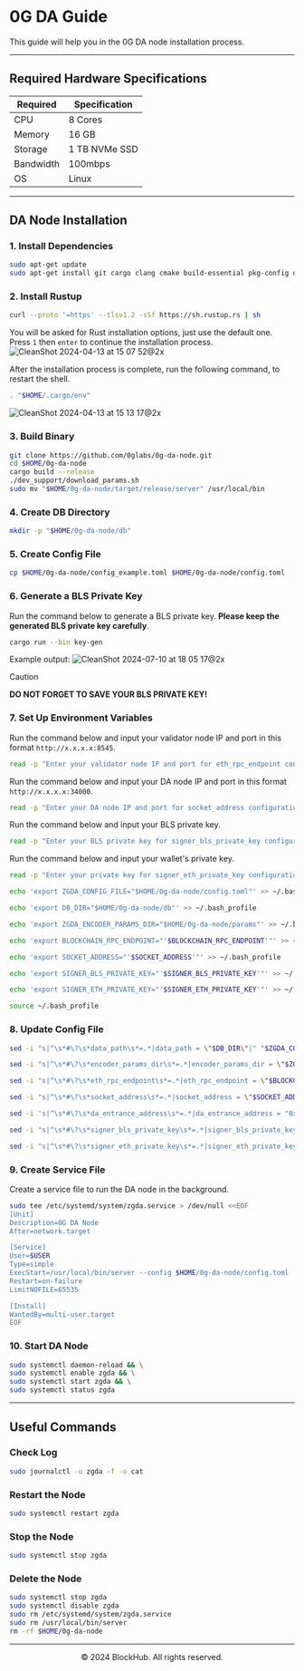 

# 0G DA Guide
This guide will help you in the 0G DA node installation process.

-----------------------------------------------------------------

## Required Hardware Specifications
| Required | Specification |
|-|-
| CPU | 8 Cores |
| Memory | 16 GB |
| Storage | 1 TB NVMe SSD |
| Bandwidth | 100mbps |
| OS | Linux |

-----------------------------------------------------------------

## DA Node Installation
### 1. Install Dependencies
```bash
sudo apt-get update
sudo apt-get install git cargo clang cmake build-essential pkg-config openssl libssl-dev protobuf-compiler
```

### 2. Install Rustup
```bash
curl --proto '=https' --tlsv1.2 -sSf https://sh.rustup.rs | sh
```

You will be asked for Rust installation options, just use the default one. Press `1` then `enter` to continue the installation process.
![CleanShot 2024-04-13 at 15 07 52@2x](https://github.com/BlockchainsHub/Testnet/assets/77204008/bcb81284-8235-4cf2-a4f1-50821044cc21)

After the installation process is complete, run the following command, to restart the shell.
```bash
. "$HOME/.cargo/env"
```
![CleanShot 2024-04-13 at 15 13 17@2x](https://github.com/BlockchainsHub/Testnet/assets/77204008/f8f94656-0f1f-4d27-b347-3842b2b77a6f)

### 3. Build Binary
```bash
git clone https://github.com/0glabs/0g-da-node.git
cd $HOME/0g-da-node
cargo build --release
./dev_support/download_params.sh
sudo mv "$HOME/0g-da-node/target/release/server" /usr/local/bin
```

### 4. Create DB Directory
```bash
mkdir -p "$HOME/0g-da-node/db"
```

### 5. Create Config File
```bash
cp $HOME/0g-da-node/config_example.toml $HOME/0g-da-node/config.toml
```

### 6. Generate a BLS Private Key
Run the command below to generate a BLS private key. **Please keep the generated BLS private key carefully**.
```bash
cargo run --bin key-gen
```
Example output:
![CleanShot 2024-07-10 at 18 05 17@2x](https://github.com/BlockchainsHub/Testnet/assets/77204008/aaa9ab86-3bb0-4445-9d4a-b75deb2d686d)
> [!CAUTION]
> **DO NOT FORGET TO SAVE YOUR BLS PRIVATE KEY!**

### 7. Set Up Environment Variables
Run the command below and input your validator node IP and port in this format `http://x.x.x.x:8545`. 
```bash
read -p "Enter your validator node IP and port for eth_rpc_endpoint configuration: " BLOCKCHAIN_RPC_ENDPOINT
```

Run the command below and input your DA node IP and port in this format `http://x.x.x.x:34000`. 
```bash
read -p "Enter your DA node IP and port for socket_address configuration: " SOCKET_ADDRESS
```

Run the command below and input your BLS private key. 
```bash
read -p "Enter your BLS private key for signer_bls_private_key configuration: " SIGNER_BLS_PRIVATE_KEY
```

Run the command below and input your wallet's private key. 
```bash
read -p "Enter your private key for signer_eth_private_key configuration: " SIGNER_ETH_PRIVATE_KEY
```

```bash
echo 'export ZGDA_CONFIG_FILE="$HOME/0g-da-node/config.toml"' >> ~/.bash_profile

echo 'export DB_DIR="$HOME/0g-da-node/db"' >> ~/.bash_profile

echo 'export ZGDA_ENCODER_PARAMS_DIR="$HOME/0g-da-node/params"' >> ~/.bash_profile

echo 'export BLOCKCHAIN_RPC_ENDPOINT="'$BLOCKCHAIN_RPC_ENDPOINT'"' >> ~/.bash_profile

echo 'export SOCKET_ADDRESS="'$SOCKET_ADDRESS'"' >> ~/.bash_profile

echo 'export SIGNER_BLS_PRIVATE_KEY="'$SIGNER_BLS_PRIVATE_KEY'"' >> ~/.bash_profile

echo 'export SIGNER_ETH_PRIVATE_KEY="'$SIGNER_ETH_PRIVATE_KEY'"' >> ~/.bash_profile

source ~/.bash_profile
```

### 8. Update Config File
```bash
sed -i "s|^\s*#\?\s*data_path\s*=.*|data_path = \"$DB_DIR\"|" "$ZGDA_CONFIG_FILE"

sed -i "s|^\s*#\?\s*encoder_params_dir\s*=.*|encoder_params_dir = \"$ZGDA_ENCODER_PARAMS_DIR\"|" "$ZGDA_CONFIG_FILE"

sed -i "s|^\s*#\?\s*eth_rpc_endpoint\s*=.*|eth_rpc_endpoint = \"$BLOCKCHAIN_RPC_ENDPOINT\"|" "$ZGDA_CONFIG_FILE"

sed -i "s|^\s*#\?\s*socket_address\s*=.*|socket_address = \"$SOCKET_ADDRESS\"|" "$ZGDA_CONFIG_FILE"

sed -i 's|^\s*#\?\s*da_entrance_address\s*=.*|da_entrance_address = "0xDFC8B84e3C98e8b550c7FEF00BCB2d8742d80a69"|' "$ZGDA_CONFIG_FILE"

sed -i "s|^\s*#\?\s*signer_bls_private_key\s*=.*|signer_bls_private_key = \"$SIGNER_BLS_PRIVATE_KEY\"|" "$ZGDA_CONFIG_FILE"

sed -i "s|^\s*#\?\s*signer_eth_private_key\s*=.*|signer_eth_private_key = \"$SIGNER_ETH_PRIVATE_KEY\"|" "$ZGDA_CONFIG_FILE"
```

### 9. Create Service File
Create a service file to run the DA node in the background.
```bash
sudo tee /etc/systemd/system/zgda.service > /dev/null <<EOF
[Unit]
Description=0G DA Node
After=network.target

[Service]
User=$USER
Type=simple
ExecStart=/usr/local/bin/server --config $HOME/0g-da-node/config.toml
Restart=on-failure
LimitNOFILE=65535

[Install]
WantedBy=multi-user.target
EOF
```

### 10. Start DA Node
```bash
sudo systemctl daemon-reload && \
sudo systemctl enable zgda && \
sudo systemctl start zgda && \
sudo systemctl status zgda
```

-----------------------------------------------------------------

## Useful Commands
### Check Log
```bash
sudo journalctl -u zgda -f -o cat
```

### Restart the Node
```bash
sudo systemctl restart zgda
```

### Stop the Node
```bash
sudo systemctl stop zgda
```

### Delete the Node
```bash
sudo systemctl stop zgda
sudo systemctl disable zgda
sudo rm /etc/systemd/system/zgda.service
sudo rm /usr/local/bin/server
rm -rf $HOME/0g-da-node
```

-----------------------------------------------------------------

<p align="center">
  &copy; 2024 BlockHub. All rights reserved.
</p>

